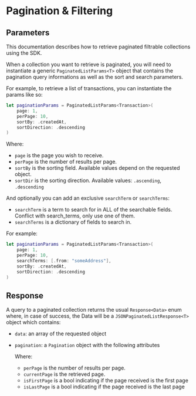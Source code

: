 # Pagination & Filtering

## Parameters

This documentation describes how to retrieve paginated filtrable collections using the SDK.


When a collection you want to retrieve is paginated, you will need to instantiate a generic `PaginatedListParams<T>` object that contains the pagination query informations as well as the sort and search parameters.

For example, to retrieve a list of transactions, you can instantiate the params like so:

```swift
let paginationParams = PaginatedListParams<Transaction>(
    page: 1,
    perPage: 10,
    sortBy: .createdAt,
    sortDirection: .descending
)
```

Where:
- `page` is the page you wish to receive.
- `perPage` is the number of results per page.
- `sortBy` is the sorting field. Available values depend on the requested object.
- `sortDir` is the sorting direction. Available values: `.ascending`, `.descending`

And optionally you can add an exclusive `searchTerm` or `searchTerms`:

- `searchTerm` is a term to search for in ALL of the searchable fields. Conflict with search_terms, only use one of them.
- `searchTerms` is a dictionary of fields to search in.

For example:

```swift
let paginationParams = PaginatedListParams<Transaction>(
    page: 1,
    perPage: 10,
    searchTerms: [.from: "someAddress"],
    sortBy: .createdAt,
    sortDirection: .descending
)
```

## Response

A query to a paginated collection returns the usual `Response<Data>` enum where, in case of success, the Data will be a `JSONPaginatedListResponse<T>` object which contains:

- `data`: an array of the requested object
- `pagination`: a `Pagination` object with the following attributes

  Where:
  - `perPage` is the number of results per page.
  - `currentPage` is the retrieved page.
  - `isFirstPage` is a bool indicating if the page received is the first page
  - `isLastPage` is a bool indicating if the page received is the last page
